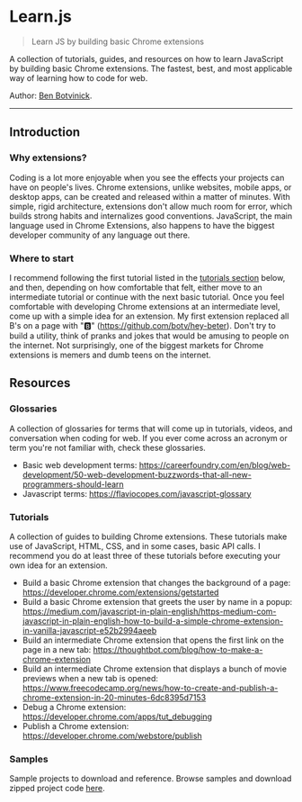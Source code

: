 # Learn.js
> Learn JS by building basic Chrome extensions

A collection of tutorials, guides, and resources on how to learn JavaScript by building basic Chrome extensions. The fastest, best, and most applicable way of learning how to code for web.

Author: [Ben Botvinick](https://benbotvinick.com).
<hr/>

## Introduction
### Why extensions?
Coding is a lot more enjoyable when you see the effects your projects can have on people's lives. Chrome extensions, unlike websites, mobile apps, or desktop apps, can be created and released within a matter of minutes. With simple, rigid architecture, extensions don't allow much room for error, which builds strong habits and internalizes good conventions. JavaScript, the main language used in Chrome Extensions, also happens to have the biggest developer community of any language out there.

### Where to start
I recommend following the first tutorial listed in the [tutorials section](#tutorials) below, and then, depending on how comfortable that felt, either move to an intermediate tutorial or continue with the next basic tutorial. Once you feel comfortable with developing Chrome extensions at an intermediate level, come up with a simple idea for an extension. My first extension replaced all B's on a page with "🅱️" (https://github.com/botv/hey-beter). Don't try to build a utility, think of pranks and jokes that would be amusing to people on the internet. Not surprisingly, one of the biggest markets for Chrome extensions is memers and dumb teens on the internet.

## Resources
### Glossaries
A collection of glossaries for terms that will come up in tutorials, videos, and conversation when coding for web. If you ever come across an acronym or term you're not familiar with, check these glossaries.
- Basic web development terms: https://careerfoundry.com/en/blog/web-development/50-web-development-buzzwords-that-all-new-programmers-should-learn
- Javascript terms: https://flaviocopes.com/javascript-glossary

### Tutorials
A collection of guides to building Chrome extensions. These tutorials make use of JavaScript, HTML, CSS, and in some cases, basic API calls. I recommend you do at least three of these tutorials before executing your own idea for an extension.
- Build a basic Chrome extension that changes the background of a page: https://developer.chrome.com/extensions/getstarted
- Build a basic Chrome extension that greets the user by name in a popup: https://medium.com/javascript-in-plain-english/https-medium-com-javascript-in-plain-english-how-to-build-a-simple-chrome-extension-in-vanilla-javascript-e52b2994aeeb
- Build an intermediate Chrome extension that opens the first link on the page in a new tab: https://thoughtbot.com/blog/how-to-make-a-chrome-extension
- Build an intermediate Chrome extension that displays a bunch of movie previews when a new tab is opened: https://www.freecodecamp.org/news/how-to-create-and-publish-a-chrome-extension-in-20-minutes-6dc8395d7153
- Debug a Chrome extension: https://developer.chrome.com/apps/tut_debugging
- Publish a Chrome extension: https://developer.chrome.com/webstore/publish

### Samples
Sample projects to download and reference. Browse samples and download zipped project code [here](https://developer.chrome.com/extensions/samples).
